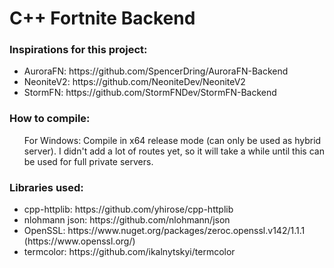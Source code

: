 # C++ Fortnite Backend

<!--### Feaures:
<ul>
<li> </li>
</ul>-->

### Inspirations for this project:
<ul>
<li>AuroraFN: https://github.com/SpencerDring/AuroraFN-Backend </li>
<li>NeoniteV2: https://github.com/NeoniteDev/NeoniteV2 </li>
<li>StormFN: https://github.com/StormFNDev/StormFN-Backend </li>
</ul>

### How to compile:
<ul>
For Windows: Compile in x64 release mode (can only be used as hybrid server). I didn't add a lot of routes yet, so it will take a while until this can be used for full private servers.
</ul>

### Libraries used:
<ul>
<li>cpp-httplib: https://github.com/yhirose/cpp-httplib </li>
<li>nlohmann json: https://github.com/nlohmann/json </li>
<li>OpenSSL: https://www.nuget.org/packages/zeroc.openssl.v142/1.1.1 (https://www.openssl.org/) </li>
<li>termcolor: https://github.com/ikalnytskyi/termcolor </li>
<!--
<li>cpp-jwt: https://github.com/arun11299/cpp-jwt </li>
-->
</ul>